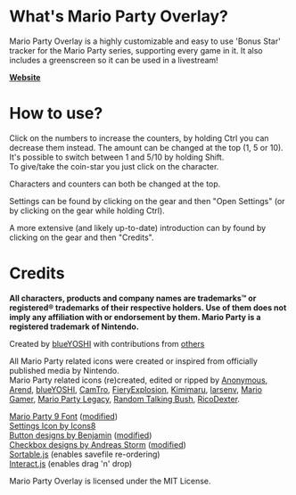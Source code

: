 # What's Mario Party Overlay?
Mario Party Overlay is a highly customizable and easy to use 'Bonus Star' tracker for the Mario Party series, supporting every game in it. It also includes a greenscreen so it can be used in a livestream!

**[Website](https://blueyoshi9000.github.io/MarioPartyOverlay/)**   

# How to use?
Click on the numbers to increase the counters, by holding Ctrl you can decrease them instead. The amount can be changed at the top (1, 5 or 10).  
It's possible to switch between 1 and 5/10 by holding Shift.  
To give/take the coin-star you just click on the character.

Characters and counters can both be changed at the top.

Settings can be found by clicking on the gear and then "Open Settings" (or by clicking on the gear while holding Ctrl).

A more extensive (and likely up-to-date) introduction can by found by clicking on the gear and then "Credits".

# Credits
**All characters, products and company names are trademarks™ or registered® trademarks of their respective holders. Use of them does not imply any affiliation with or endorsement by them. Mario Party is a registered trademark of Nintendo.**

Created by [blueYOSHI](https://www.twitter.com/yoshisrc) with contributions from [others](https://github.com/blueYOSHI9000/MarioPartyOverlay/graphs/contributors)

All Mario Party related icons were created or inspired from officially published media by Nintendo.  
Mario Party related icons (re)created, edited or ripped by [Anonymous](https://www.spriters-resource.com/submitter/Anonymous/), [Arend](https://www.mariowiki.com/User:Arend), [blueYOSHI](https://www.twitter.com/yoshisrc), [CamTro](https://www.spriters-resource.com/submitter/xX-CamTro-Xx/), [FieryExplosion](https://www.spriters-resource.com/submitter/FieryExplosion/), [Kimimaru](https://www.spriters-resource.com/submitter/Kimimaru/), [larsenv](https://www.spriters-resource.com/submitter/larsenv/), [Mario Gamer](https://www.spriters-resource.com/submitter/Mario+Gamer/), [Mario Party Legacy](https://mariopartylegacy.com/), [Random Talking Bush](https://www.spriters-resource.com/submitter/Random+Talking+Bush/), [RicoDexter](https://twitter.com/Der_RicoDexter).

[Mario Party 9 Font](https://www.freepremiumfonts.com/free-font/new-super-mario-font-mario-party-9.aspx) ([modified](https://github.com/blueYOSHI9000/MarioPartyOverlay/commits/master/font.ttf))  
[Settings Icon by Icons8](https://icons8.com/icon/2969/settings)  
[Button designs by Benjamin](https://codepen.io/ben_jammin/pen/syaCq) ([modified](https://github.com/blueYOSHI9000/MarioPartyOverlay/commits/master/buttons.css))  
[Checkbox designs by Andreas Storm](https://codepen.io/andreasstorm/pen/dNqLBz) ([modified](https://github.com/blueYOSHI9000/MarioPartyOverlay/commits/master/labels.css))  
[Sortable.js](https://github.com/SortableJS/Sortable) (enables savefile re-ordering)  
[Interact.js](https://interactjs.io/) (enables drag 'n' drop)  

Mario Party Overlay is licensed under the MIT License.